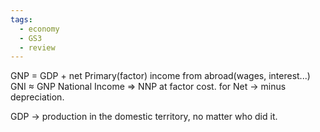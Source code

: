 ```yaml
---
tags:
  - economy
  - GS3
  - review
---
```

GNP = GDP + net Primary(factor) income from abroad(wages, interest...)
GNI $\approx$ GNP
National Income => NNP at factor cost.
for Net -> minus depreciation.

GDP -> production in the domestic territory, no matter who did it.
